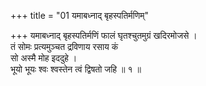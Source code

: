 +++
title = "01 यमाबध्नाद् बृहस्पतिर्मणिम्"

+++
यमाबध्नाद् बृहस्पतिर्मणिं फालं घृतश्चुतमुग्रं खदिरमोजसे ।  
तं सोमः प्रत्यमुञ्चत द्रविणाय रसाय कं  
सो अस्मै मोह इददुहे ।  
भूयो भूयः श्वः श्वस्तेन त्वं द्विषतो जहि ॥ १ ॥
